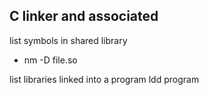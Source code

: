 C linker and associated
-----------------------

list symbols in shared library
* nm -D file.so

list libraries linked into a program
ldd program
